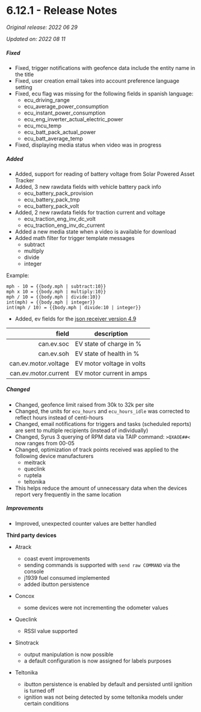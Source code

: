 # 6.12.1 - Release Notes
*Original release: 2022 06 29*

*Updated on: 2022 08 11*

##### Fixed

* Fixed, trigger notifications with geofence data include the entity name in the title
* Fixed, user creation email takes into account preference language setting
* Fixed, ecu flag was missing for the following fields in spanish language:
    * ecu_driving_range
    * ecu_average_power_consumption
    * ecu_instant_power_consumption
    * ecu_eng_inverter_actual_electric_power
    * ecu_mcu_temp
    * ecu_batt_pack_actual_power
    * ecu_batt_average_temp
* Fixed, displaying media status when video was in progress

##### Added

* Added, support for reading of battery voltage from Solar Powered Asset Tracker
* Added, 3 new rawdata fields with vehicle battery pack info
    * ecu_battery_pack_provision
    * ecu_battery_pack_tmp
    * ecu_battery_pack_volt
* Added, 2 new rawdata fields for traction current and voltage
    * ecu_traction_eng_inv_dc_volt
    * ecu_traction_eng_inv_dc_current
* Added a new media state when a video is available for download
* Added math filter for trigger template messages
    * subtract
    * multiply
    * divide
    * integer

Example: 

```
mph - 10 = {{body.mph | subtract:10}}
mph x 10 = {{body.mph | multiply:10}}
mph / 10 = {{body.mph | divide:10}}
int(mph) = {{body.mph | integer}}
int(mph / 10) = {{body.mph | divide:10 | integer}}
```

* Added, ev fields for the [json receiver version 4.9](https://support.digitalcomtech.com/pegasus/admin-guide-en/#developer-documentation)

field | description
-----:|-------------
can.ev.soc | EV state of charge in %
can.ev.soh | EV state of health in %
can.ev.motor.voltage | EV motor voltage in volts
can.ev.motor.current | EV motor current in amps

##### Changed

* Changed, geofence limit raised from 30k to 32k per site
* Changed, the units for `ecu_hours` and `ecu_hours_idle` was corrected to reflect hours instead of centi-hours
* Changed, email notifications for triggers and tasks (scheduled reports) are sent to multiple recipients (instead of individually)
* Changed, Syrus 3 querying of RPM data via TAIP command: `>QXAOE##<` now ranges from 00-05
* Changed, optimization of track points received was applied to the following device manufacturers
    * meitrack
    * queclink
    * ruptela
    * teltonika
* This helps reduce the amount of unnecessary data when the devices report very frequently in the same location

##### Improvements

* Improved, unexpected counter values are better handled

**Third party devices**
* Atrack
    * coast event improvements
    * sending commands is supported with `send raw COMMAND` via the console
    * j1939 fuel consumed implemented
    * added ibutton persistence

* Concox
    * some devices were not incrementing the odometer values 

* Queclink
    * RSSI value supported

* Sinotrack
    * output manipulation is now possible
    * a default configuration is now assigned for labels purposes

* Teltonika
    * ibutton persistence is enabled by default and persisted until ignition is turned off
    * ignition was not being detected by some teltonika models under certain conditions
